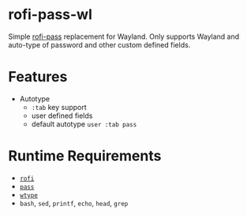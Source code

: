 # rofi-pass-wl

Simple [rofi-pass](https://github.com/carnager/rofi-pass) replacement for Wayland. Only supports Wayland and auto-type of password and other custom defined fields.

# Features

* Autotype
  * `:tab` key support
  * user defined fields
  * default autotype `user :tab pass`


# Runtime Requirements

* [`rofi`](https://github.com/davatorium/rofi)
* [`pass`](https://www.passwordstore.org/)
* [`wtype`](https://github.com/atx/wtype)
* `bash`, `sed`, `printf`, `echo`, `head`, `grep`
